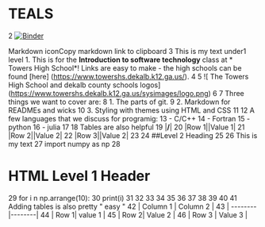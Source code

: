# TEALS
2 [![Binder](https://mybinder.org/badge_logo.svg)](https://mybinder.org/v2/gh/amiraclejackson223/teals/HEAD)

Markdown iconCopy markdown link to clipboard
3 This is my text under1 level 1. This is for the **Introduction to software technology** class at * Towers High School*! Links are easy to make - the high schools can be found [here] (https://www.towershs.dekalb.k12.ga.us/).
4
5 ![ The Towers High School and dekalb county schools logos]
(https://www.towershs.dekalb.k12.ga.us/sysimages/logo.png)
6
7  Three things we want to cover are:
8  1. The parts of git.
9  2. Markdown for READMEs and wicks
10 3. Styling with themes using HTML and CSS
11
12 A few languages that we discuss for programig:
13 - C/C++
14 - Fortran
15 -python
16 - julia
17 
18 Tables are also helpful
19 |______/______|
20 |Row 1||Value 1|
21 |Row 2||Value 2|
22 |Row 3||Value 2|
23 
24 ##Level 2 Heading
25
26 This is my text 
27 import numpy as np
28<H1>HTML Level 1 Header</H1>
29 for i n np.arrange(10):
30  print(i)
31
32
33
34
35
36
37
38
39
40
41 Adding tables is also pretty " easy "
42 | Column 1 | Column 2 |
43 | --------|--------|
44 | Row 1| value 1 |
45 | Row 2| Value 2 |
46  | Row 3 | Value 3 |

